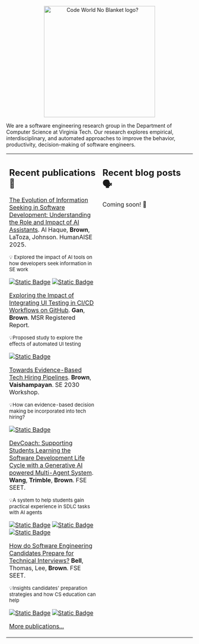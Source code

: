 <p align="center">
 <img src="https://code-world-no-blanket.github.io/files/img/codeworld-Logo-Color.png" width="300" title="Code World No Blanket" alt="Code World No Blanket logo?"/>
</p>

We are a software engineering research group in the Department of Computer Science at Virginia Tech. Our research explores empirical, interdisciplinary, and automated approaches to improve the behavior, productivity, decision-making of software engineers.

<table><tr><td valign="top" width="50%">

## Recent publications 📜
<!-- recent_publications starts -->
[The Evolution of Information Seeking in Software Development: Understanding the Role and Impact of AI Assistants](https://arxiv.org/abs/2408.04032).
  Al Haque, **Brown**, LaToza, Johnson. HumanAISE 2025.
  
<sup>💡 Explored the impact of AI tools on how developers seek information in SE work</sup>

  [![Static Badge](https://img.shields.io/badge/Paper-PDF-861F41)](https://arxiv.org/pdf/2408.04032) [![Static Badge](https://img.shields.io/badge/Paper-Study_Materials-blue)](https://anonymous.4open.science/r/info-seeking-study-32DF/README.md)

[Exploring the Impact of Integrating UI Testing in CI/CD Workflows on GitHub](https://arxiv.org/abs/2504.19335).
  **Gan**, **Brown**. MSR Registered Report.

<sup>💡Proposed study to explore the effects of automated UI testing</sup>

[![Static Badge](https://img.shields.io/badge/Paper-PDF-861F41)](https://arxiv.org/pdf/2504.19335)

[Towards Evidence-Based Tech Hiring Pipelines](https://arxiv.org/abs/2504.06387). **Brown**, **Vaishampayan**. SE 2030 Workshop.

<sup>💡How can evidence-based decision making be incorporated into tech hiring?</sup>


[![Static Badge](https://img.shields.io/badge/Paper-PDF-861F41)](https://arxiv.org/pdf/2504.06387)

[DevCoach: Supporting Students Learning the Software Development Life Cycle with a Generative AI powered Multi-Agent System](https://github.com/chbrown13/chbrown13.github.io/blob/master/papers/fse2025-seet-final_devcoach.pdf). **Wang**, **Trimble**, **Brown**. FSE SEET.

<sup>💡A system to help students gain practical experience in SDLC tasks with AI agents</sup>


[![Static Badge](https://img.shields.io/badge/Paper-PDF-861F41)](https://raw.githubusercontent.com/chbrown13/chbrown13.github.io/refs/heads/master/papers/fse2025-seet-final_devcoach.pdf) [![Static Badge](https://img.shields.io/badge/Paper-Code-E5751F)](https://github.com/wangt7/DevCoach-FSE) [![Static Badge](https://img.shields.io/badge/Paper-Study_Materials-blue)](https://github.com/wangt7/DevCoach)


[How do Software Engineering Candidates Prepare for Technical Interviews?](https://github.com/chbrown13/chbrown13.github.io/blob/master/papers/fse2025-seet-final_tech_interviews.pdf) **Bell**, Thomas, Lee, **Brown**. FSE SEET.

<sup>💡Insights candidates' preparation strategies and how CS education can help</sup>

[![Static Badge](https://img.shields.io/badge/Paper-PDF-861F41)](https://raw.githubusercontent.com/chbrown13/chbrown13.github.io/refs/heads/master/papers/fse2025-seet-final_tech_interviews.pdf) [![Static Badge](https://img.shields.io/badge/Paper-Study_Materials-blue)](https://github.com/code-world-no-blanket/TechInterviewPrep)


[More publications...](https://code-world-no-blanket.github.io/publications.html)

</td><td valign="top" width="50%">

## Recent blog posts 🗣️

Coming soon! 👀

<!-- BLOG-POST-LIST:START -->
<!-- BLOG-POST-LIST:END -->
</td></tr></table>
